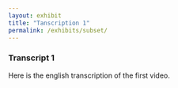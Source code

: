 ```yaml
---
layout: exhibit
title: "Tanscription 1"
permalink: /exhibits/subset/
---
```


### Transcript 1

Here is the english transcription of the first video. 